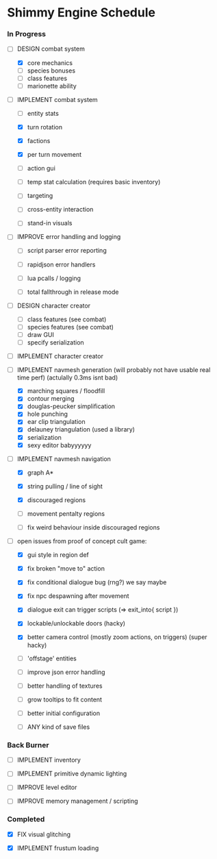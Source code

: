 # Shimmy Engine Schedule

### In Progress

- [ ] DESIGN combat system
    - [x] core mechanics
    - [ ] species bonuses
    - [ ] class features
    - [ ] marionette ability

- [ ] IMPLEMENT combat system
    - [ ] entity stats
    - [x] turn rotation
    - [x] factions
    - [x] per turn movement
    - [ ] action gui
    - [ ] temp stat calculation (requires basic inventory)
    - [ ] targeting
    - [ ] cross-entity interaction
    - [ ] stand-in visuals


- [ ] IMPROVE error handling and logging
    - [ ] script parser error reporting
    - [ ] rapidjson error handlers
    - [ ] lua pcalls / logging
    - [ ] total fallthrough in release mode


- [ ] DESIGN character creator
    - [ ] class features (see combat)
    - [ ] species features (see combat)
    - [ ] draw GUI
    - [ ] specify serialization

- [ ] IMPLEMENT character creator


- [ ] IMPLEMENT navmesh generation (will probably not have usable real time perf) (actulally 0.3ms isnt bad)
    - [x] marching squares / floodfill
    - [x] contour merging
    - [x] douglas-peucker simplification
    - [x] hole punching
    - [x] ear clip triangulation
    - [x] delauney triangulation (used a library)
    - [x] serialization
    - [x] sexy editor babyyyyyy

- [ ] IMPLEMENT navmesh navigation
    - [x] graph A*
    - [x] string pulling / line of sight
    - [x] discouraged regions
    - [ ] movement pentalty regions
    - [ ] fix weird behaviour inside discouraged regions


- [ ] open issues from proof of concept cult game:
    - [x] gui style in region def
    - [x] fix broken "move to" action
    - [x] fix conditional dialogue bug (rng?) we say maybe
    - [x] fix npc despawning after movement
    - [x] dialogue exit can trigger scripts (=> exit_into{ script })
    - [x] lockable/unlockable doors (hacky)
    - [x] better camera control (mostly zoom actions, on triggers) (super hacky)
    - [ ] 'offstage' entities
    - [ ] improve json error handling
    - [ ] better handling of textures
    - [ ] grow tooltips to fit content
    - [ ] better initial configuration
    - [ ] ANY kind of save files


### Back Burner

- [ ] IMPLEMENT inventory

- [ ] IMPLEMENT primitive dynamic lighting

- [ ] IMPROVE level editor

- [ ] IMPROVE memory management / scripting


### Completed

- [x] FIX visual glitching

- [x] IMPLEMENT frustum loading

